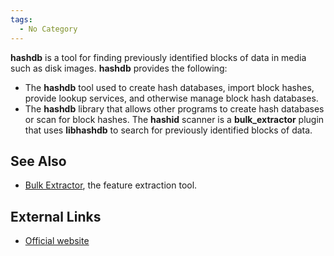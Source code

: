 ```yaml
---
tags:
  - No Category
---
```

**hashdb** is a tool for finding previously identified blocks of data in
media such as disk images. **hashdb** provides the following:

- The **hashdb** tool used to create hash databases, import block
  hashes, provide lookup services, and otherwise manage block hash
  databases.
- The **hashdb** library that allows other programs to create hash
  databases or scan for block hashes. The **hashid** scanner is a
  **bulk_extractor** plugin that uses **libhashdb** to search for
  previously identified blocks of data.

## See Also

- [Bulk Extractor](bulk_extractor.md), the feature extraction
  tool.

## External Links

- [Official website](https://github.com/simsong/hashdb)
